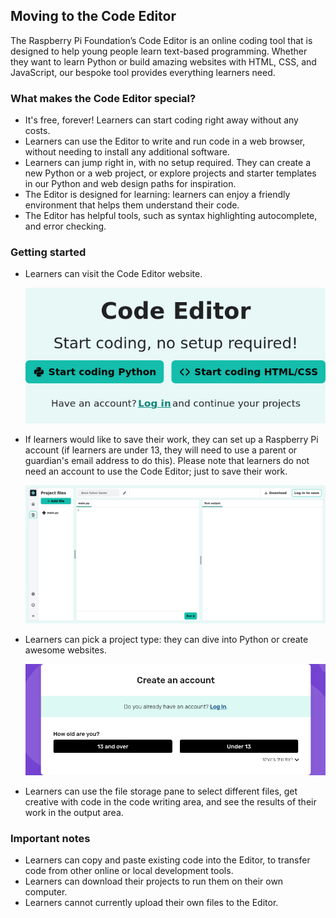 ## Moving to the Code Editor

The Raspberry Pi Foundation’s Code Editor is an online coding tool that is designed to help young people learn text-based programming. Whether they want to learn Python or build amazing websites with HTML, CSS, and JavaScript, our bespoke tool provides everything learners need.

### What makes the Code Editor special?
- It's free, forever! Learners can start coding right away without any costs.
- Learners can use the Editor to write and run code in a web browser, without needing to install any additional software. 
- Learners can jump right in, with no setup required. They can create a new Python or a web project, or explore projects and starter templates in our Python and web design paths for inspiration.
- The Editor is designed for learning: learners can enjoy a friendly environment that helps them understand their code.
- The Editor has helpful tools, such as syntax highlighting autocomplete, and error checking.

### Getting started
- Learners can visit the Code Editor website.

  ![Getting started page for the Code Editor](images/image1.png)

- If learners would like to save their work, they can set up a Raspberry Pi account (if learners are under 13, they will need to use a parent or guardian's email address to do this). Please note that learners do not need an account to use the Code Editor; just to save their work.

  ![Account creation page for the Code Editor](images/image2.png)

- Learners can pick a project type: they can dive into Python or create awesome websites.

  ![The UI for the Code Editor](images/image3.png)

- Learners can use the file storage pane to select different files, get creative with code in the code writing area, and see the results of their work in the output area.

### Important notes
- Learners can copy and paste existing code into the Editor, to transfer code from other online or local development tools.
- Learners can download their projects to run them on their own computer.
- Learners cannot currently upload their own files to the Editor.
